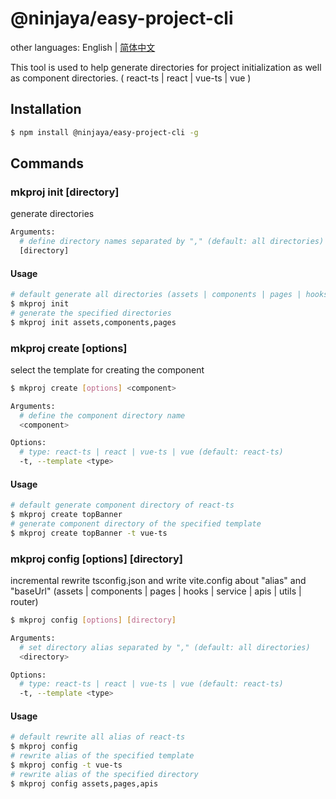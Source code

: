 # @ninjaya/easy-project-cli

other languages: English | [简体中文](https://github.com/peizhongli/easy-project-cli/blob/main/README_CN.md)

This tool is used to help generate directories for project initialization as well as component directories. ( react-ts | react | vue-ts | vue ) 

## Installation

```bash
$ npm install @ninjaya/easy-project-cli -g
```

## Commands

### mkproj init [directory]

generate directories

```bash
Arguments:
  # define directory names separated by "," (default: all directories)
  [directory]
```
#### Usage

```bash
# default generate all directories (assets | components | pages | hooks | service | apis | utils | router)
$ mkproj init
# generate the specified directories
$ mkproj init assets,components,pages
```



### mkproj create [options] <component>

select the template for creating the component

```bash
$ mkproj create [options] <component>
```

```bash
Arguments: 
  # define the component directory name
  <component>

Options: 
  # type: react-ts | react | vue-ts | vue (default: react-ts)
  -t, --template <type>
```

#### Usage
```bash
# default generate component directory of react-ts
$ mkproj create topBanner
# generate component directory of the specified template
$ mkproj create topBanner -t vue-ts
```

### mkproj config [options] [directory]

incremental rewrite tsconfig.json and write vite.config about "alias" and "baseUrl" (assets | components | pages | hooks | service | apis | utils | router)

```bash
$ mkproj config [options] [directory]
```

```bash
Arguments: 
  # set directory alias separated by "," (default: all directories)
  <directory>

Options: 
  # type: react-ts | react | vue-ts | vue (default: react-ts)
  -t, --template <type>
```
#### Usage
```bash
# default rewrite all alias of react-ts
$ mkproj config
# rewrite alias of the specified template
$ mkproj config -t vue-ts
# rewrite alias of the specified directory
$ mkproj config assets,pages,apis
```
